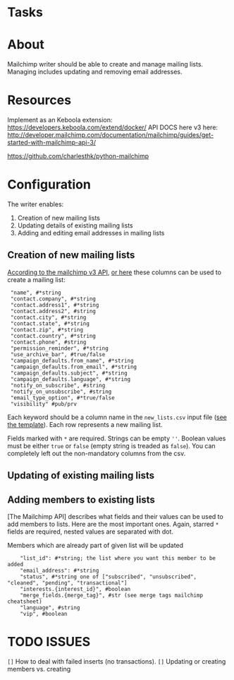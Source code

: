 # Tasks
# About
Mailchimp writer should be able to create and manage mailing lists. Managing includes updating and removing email addresses.

# Resources
Implement as an Keboola extension: https://developers.keboola.com/extend/docker/
API DOCS here v3 here: http://developer.mailchimp.com/documentation/mailchimp/guides/get-started-with-mailchimp-api-3/

https://github.com/charlesthk/python-mailchimp

# Configuration
The writer enables:

1. Creation of new mailing lists
2. Updating details of existing mailing lists
3. Adding and editing email addresses in mailing lists


## Creation of new mailing lists
[According to the mailchimp v3 API](http://developer.mailchimp.com/documentation/mailchimp/reference/lists/#create-post_lists),
[or here](https://us1.api.mailchimp.com/schema/3.0/Definitions/Lists/POST.json)
these columns can be used to create a mailing list:
```
 "name", #*string
 "contact.company", #*string
 "contact.address1", #*string
 "contact.address2", #string
 "contact.city", #*string
 "contact.state", #*string
 "contact.zip", #*string
 "contact.country", #*string
 "contact.phone", #string
 "permission_reminder", #*string
 "use_archive_bar", #true/false
 "campaign_defaults.from_name", #*string
 "campaign_defaults.from_email", #*string
 "campaign_defaults.subject", #*string
 "campaign_defaults.language", #*string
 "notify_on_subscribe", #string
 "notify_on_unsubscribe", #string
 "email_type_option", #*true/false
 "visibility" #pub/prv
```
Each keyword should be a column name in the `new_lists.csv` input file ([see the template](./templates/new_lists.csv)). Each row represents a new mailing list.

Fields marked with `*` are required. Strings can be empty `''`. Boolean values must be either `true` or `false` (empty string is treaded as `false`). You can completely left out the non-mandatory columns from the csv.

## Updating of existing mailing lists

## Adding members to existing lists
[The Mailchimp API] describes what fields and their values can be used to add members to lists. Here are the most important ones. Again, starred `*` fields are required, nested values are separated with dot.

Members which are already part of given list will be updated
```
    "list_id": #*string; the list where you want this member to be added
    "email_address": #*string
    "status", #*string one of ["subscribed", "unsubscribed", "cleaned", "pending", "transactional"]
    "interests.{interest_id}", #boolean
    "merge_fields.{merge_tag}", #str (see merge tags mailchimp cheatsheet)
    "language", #string
    "vip", #boolean
```

# TODO ISSUES
`[]` How to deal with failed inserts (no transactions).
`[]` Updating or creating members vs. creating

